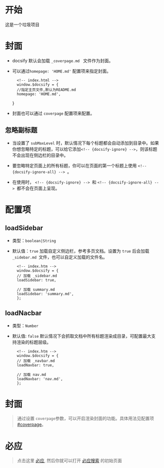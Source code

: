 # 开始

这是一个垃圾项目

# 封面

- docsify 默认会加载 `_coverpage.md ` 文件作为封面。
- 可以通过`homepage: 'HOME.md'` 配置项来指定封面。
  
        <!-- index.html -->
        window.$docsify = {
        //指定主页文件,默认为README.md
        homepage: 'HOME.md',
   }

- 封面也可以通过 `coverpage` 配置项来配置。
    

## 忽略副标题 <!-- {docsify-ignore}-->
* 当设置了 `subMaxLevel` 时，默认情况下每个标题都会自动添加到目录中。如果你想忽略特定的标题，可以给它添加`<!-- {docsify-ignore} -->`，则该标题不会出现在侧边栏的目录中。

* 要忽略特定页面上的所有标题，你可以在页面的第一个标题上使用 `<!-- {docsify-ignore-all} --> `。

* 在使用时， `<!-- {docsify-ignore} --> `和 `<!-- {docsify-ignore-all} --> `都不会在页面上呈现。

# 配置项
## loadSidebar
- 类型：`boolean|String`
- 默认值：`true`
    加载自定义侧边栏，参考多页文档。设置为 `true` 后会加载 `_sidebar.md `文件，也可以自定义加载的文件名。

        <!-- index.htm -->
        window.$docsify = {
        // 加载 _sidebar.md
        loadSidebar: true,

        // 加载 summary.md
        loadSidebar: 'summary.md',
        };

## loadNacbar
- 类型：`Number`
- 默认值: `false`
    默认情况下会抓取文档中所有标题渲染成目录，可配置最大支持渲染的标题层级。

        <!-- index.htm -->
        window.$docsify = {
        // 加载 _navbar.md
        loadNavbar: true,

        // 加载 nav.md
        loadNavbar: 'nav.md',
        };


# 封面

>通过设置 `coverpage`参数，可以开启渲染封面的功能。具体用法见配置项[#coverpage]()。

# 必应

>点击这里 [必应](https://cn.bing.com), 然后你就可以打开 [必应搜索](https://cn.bing.com) 的初始页面
